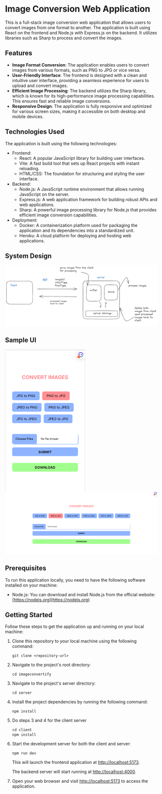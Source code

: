 # Image Conversion Web Application

This is a full-stack image conversion web application that allows users to convert images from one format to another. The application is built using React on the frontend and Node.js with Express.js on the backend. It utilizes libraries such as Sharp to process and convert the images.

## Features

- **Image Format Conversion**: The application enables users to convert images from various formats, such as PNG to JPG or vice versa.
- **User-Friendly Interface**: The frontend is designed with a clean and intuitive user interface, providing a seamless experience for users to upload and convert images.
- **Efficient Image Processing**: The backend utilizes the Sharp library, which is known for its high-performance image processing capabilities. This ensures fast and reliable image conversions.
- **Responsive Design**: The application is fully responsive and optimized for various screen sizes, making it accessible on both desktop and mobile devices.

## Technologies Used

The application is built using the following technologies:

- Frontend:
  - React: A popular JavaScript library for building user interfaces.
  - Vite: A fast build tool that sets up React projects with instant reloading.
  - HTML/CSS: The foundation for structuring and styling the user interface.
- Backend:
  - Node.js: A JavaScript runtime environment that allows running JavaScript on the server.
  - Express.js: A web application framework for building robust APIs and web applications.
  - Sharp: A powerful image processing library for Node.js that provides efficient image conversion capabilities.
- Deployment:
  - Docker: A containerization platform used for packaging the application and its dependencies into a standardized unit.
  - Heroku: A cloud platform for deploying and hosting web applications.

## System Design

![System architecture](./images/../server/images/imageconvertify.png)

## Sample UI
![System ui mobile](server/images/image-convertify-screenshot-two.png)
![System ui](./images/../server/images/image-convertify-screenshot-one.png)


## Prerequisites

To run this application locally, you need to have the following software installed on your machine:

- Node.js: You can download and install Node.js from the official website: [https://nodejs.org](https://nodejs.org)


## Getting Started

Follow these steps to get the application up and running on your local machine:

1. Clone this repository to your local machine using the following command:

   ```shell
   git clone <repository-url>
   ```

2. Navigate to the project's root directory:

   ```shell
   cd imageconvertify
   ```
3. Navigate to the project's server directory:

   ```shell
   cd server
   ```


4. Install the project dependencies by running the following command:

   ```shell
   npm install
   ```
5. Do steps 3 and 4 for the client server 
      ```shell
      cd client 
   npm install
   ```
6. Start the development server for both the client and server:

   ```shell
   npm run dev
   ```

   This will launch the frontend application at [http://localhost:5173](http://localhost:5173).

   The backend server will start running at [http://localhost:4000](http://localhost:4000).

7. Open your web browser and visit [http://localhost:5173](http://localhost:5173) to access the application.
